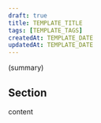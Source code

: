```yaml
---
draft: true
title: TEMPLATE_TITLE
tags: [TEMPLATE_TAGS]
createdAt: TEMPLATE_DATE
updatedAt: TEMPLATE_DATE
---
```


(summary)

## Section

content
